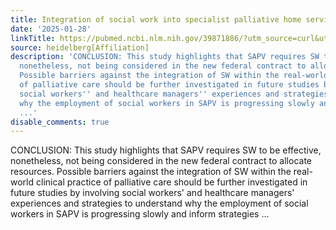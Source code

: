 ```yaml
---
title: Integration of social work into specialist palliative home service
date: '2025-01-28'
linkTitle: https://pubmed.ncbi.nlm.nih.gov/39871886/?utm_source=curl&utm_medium=rss&utm_campaign=pubmed-2&utm_content=1FakS-2QOkCT8HsMOQP1bCRQ4YzyumYOmxmF0moLsQ3dFB1E9V&fc=20220326224207&ff=20250128170841&v=2.18.0.post9+e462414
source: heidelberg[Affiliation]
description: 'CONCLUSION: This study highlights that SAPV requires SW to be effective,
  nonetheless, not being considered in the new federal contract to allocate resources.
  Possible barriers against the integration of SW within the real-world clinical practice
  of palliative care should be further investigated in future studies by involving
  social workers'' and healthcare managers'' experiences and strategies to understand
  why the employment of social workers in SAPV is progressing slowly and inform strategies
  ...'
disable_comments: true
---
```

CONCLUSION: This study highlights that SAPV requires SW to be effective, nonetheless, not being considered in the new federal contract to allocate resources. Possible barriers against the integration of SW within the real-world clinical practice of palliative care should be further investigated in future studies by involving social workers' and healthcare managers' experiences and strategies to understand why the employment of social workers in SAPV is progressing slowly and inform strategies ...